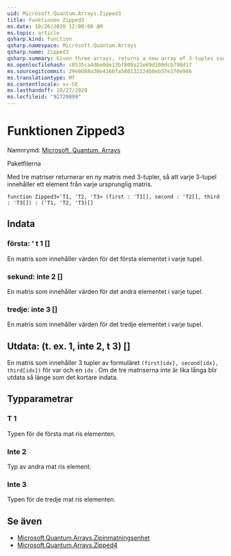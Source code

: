 ```yaml
---
uid: Microsoft.Quantum.Arrays.Zipped3
title: Funktionen Zipped3
ms.date: 10/26/2020 12:00:00 AM
ms.topic: article
qsharp.kind: function
qsharp.namespace: Microsoft.Quantum.Arrays
qsharp.name: Zipped3
qsharp.summary: Given three arrays, returns a new array of 3-tuples such that each 3-tuple contains an element from each original array.
ms.openlocfilehash: c0535ca4d6e0de13bf809a21e69d100dcb798d1f
ms.sourcegitcommit: 29e0d88a30e4166fa580132124b0eb57e1f0e986
ms.translationtype: MT
ms.contentlocale: sv-SE
ms.lasthandoff: 10/27/2020
ms.locfileid: "92729899"
---
```

# <a name="zipped3-function"></a>Funktionen Zipped3

Namnrymd: [Microsoft. Quantum. Arrays](xref:Microsoft.Quantum.Arrays)

Paketfilerna [](https://nuget.org/packages/)


Med tre matriser returnerar en ny matris med 3-tupler, så att varje 3-tupel innehåller ett element från varje ursprunglig matris.

```qsharp
function Zipped3<'T1, 'T2, 'T3> (first : 'T1[], second : 'T2[], third : 'T3[]) : ('T1, 'T2, 'T3)[]
```


## <a name="input"></a>Indata

### <a name="first--t1"></a>första: ' t 1 []

En matris som innehåller värden för det första elementet i varje tupel.


### <a name="second--t2"></a>sekund: inte 2 []

En matris som innehåller värden för det andra elementet i varje tupel.


### <a name="third--t3"></a>tredje: inte 3 []

En matris som innehåller värden för det tredje elementet i varje tupel.



## <a name="output--t1t2t3"></a>Utdata: (t. ex. 1, inte 2, t 3) []

En matris som innehåller 3 tupler av formuläret `(first[idx], second[idx], third[idx])` för var och en `idx` . Om de tre matriserna inte är lika långa blir utdata så länge som det kortare indata.

## <a name="type-parameters"></a>Typparametrar

### <a name="t1"></a>T 1

Typen för de första mat ris elementen.
### <a name="t2"></a>Inte 2

Typ av andra mat ris element.
### <a name="t3"></a>Inte 3

Typen för de tredje mat ris elementen.

## <a name="see-also"></a>Se även

- [Microsoft.Quantum.Arrays.Zipinmatningsenhet](xref:Microsoft.Quantum.Arrays.Zipped)
- [Microsoft.Quantum.Arrays.Zipped4](xref:Microsoft.Quantum.Arrays.Zipped4)